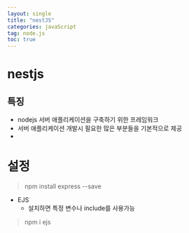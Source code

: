 ```yaml
---
layout: single
title: "nestJS"
categories: javaScript
tag: node.js
toc: true
---
```


# nestjs

## 특징

- nodejs 서버 애플리케이션을 구축하기 위한 프레임워크
- 서버 애플리케이션 개발시 필요한 많은 부분들을 기본적으로 제공
-  

# 설정

> npm install express --save

- EJS
  - 설치하면 특정 변수나 include를 사용가능

> npm i ejs


